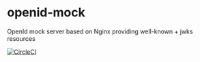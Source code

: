 # openid-mock
OpenId mock server based on Nginx providing well-known + jwks resources

[![CircleCI](https://circleci.com/gh/zerola/openid-mock.svg?style=svg)](https://circleci.com/gh/zerola/openid-mock)
